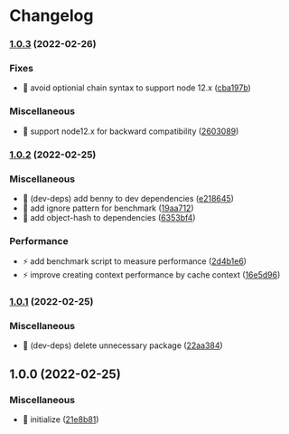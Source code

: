 # Changelog

### [1.0.3](https://www.github.com/shufo/tailwindcss-class-sorter/compare/v1.0.2...v1.0.3) (2022-02-26)


### Fixes

* 🐛 avoid optionial chain syntax to support node 12.x ([cba197b](https://www.github.com/shufo/tailwindcss-class-sorter/commit/cba197be923159e55ad9a3cca978d3c93363f0de))


### Miscellaneous

* 🤖 support node12.x for backward compatibility ([2603089](https://www.github.com/shufo/tailwindcss-class-sorter/commit/2603089ec7a1262330eb98c19308a4e5a6642352))

### [1.0.2](https://www.github.com/shufo/tailwindcss-class-sorter/compare/v1.0.1...v1.0.2) (2022-02-25)


### Miscellaneous

* 🤖 (dev-deps) add benny to dev dependencies ([e218645](https://www.github.com/shufo/tailwindcss-class-sorter/commit/e218645f5a404c2cd53acf74b43a831cdf8e52ac))
* 🤖 add ignore pattern for benchmark ([19aa712](https://www.github.com/shufo/tailwindcss-class-sorter/commit/19aa712765d9fb01b8cdcfe7a6c1c0b75e4bcc47))
* 🤖 add object-hash to dependencies ([6353bf4](https://www.github.com/shufo/tailwindcss-class-sorter/commit/6353bf4b979351eec2214a58741dcc04b46766ea))


### Performance

* ⚡️ add benchmark script to measure performance ([2d4b1e6](https://www.github.com/shufo/tailwindcss-class-sorter/commit/2d4b1e6df1bb7ec415791f5860ae90f5cb908a85))
* ⚡️ improve creating context performance by cache context ([16e5d96](https://www.github.com/shufo/tailwindcss-class-sorter/commit/16e5d964bd3a2108e1d84db9b34bf47d16282f35))

### [1.0.1](https://www.github.com/shufo/tailwindcss-class-sorter/compare/v1.0.0...v1.0.1) (2022-02-25)


### Miscellaneous

* 🤖 (dev-deps) delete unnecessary package ([22aa384](https://www.github.com/shufo/tailwindcss-class-sorter/commit/22aa3841d73b55282e79b23ccd6abf647ffced6c))

## 1.0.0 (2022-02-25)


### Miscellaneous

* 🚀 initialize ([21e8b81](https://www.github.com/shufo/tailwindcss-class-sorter/commit/21e8b810e1fa617fbd4246785cedb840a7b771df))
